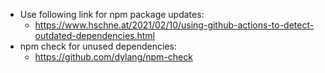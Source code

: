 - Use following link for npm package updates:
    - https://www.hschne.at/2021/02/10/using-github-actions-to-detect-outdated-dependencies.html
- npm check for unused dependencies:
    - https://github.com/dylang/npm-check